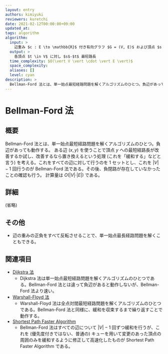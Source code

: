 ```yaml
---
layout: entry
authors: kimiyuki
reviewers: kuretchi
date: 2021-02-12T00:00:00+09:00
updated_at:
tags: algorithm
algorithm:
  input: >
    辺重み $c : E \to \mathbb{R}$ 付き有向グラフ $G = (V, E)$ および頂点 $s \in V$
  output: >
    各頂点 $t \in V$ に対し $s$-$t$ 最短路長
  time_complexity: $O(\vert V \vert \cdot \vert E \vert)$
  space_complexity:
  aliases: []
  level: cyan
description: >
  Bellman-Ford 法とは、単一始点最短経路問題を解くアルゴリズムのひとつ。負辺があっても動作する。計算量は $O(\vert V \vert \cdot \vert E \vert)$ である。
---
```


# Bellman-Ford 法

## 概要

Bellman-Ford 法とは、単一始点最短経路問題を解くアルゴリズムのひとつ。負辺があっても動作する。
ある辺 $(x, y)$ を使うことで頂点 $y$ への最短経路長が改善するか試し、改善するなら置き換えるという処理 (これを「緩和する」などと言う) を考える。これをすべての辺に対して行うのを 1 セットとし、これを $\vert V \vert - 1$ 回行うのが Bellman-Ford 法である。その後、負閉路が存在していなかったことの確認も行う。
計算量は $O(\vert V \vert \cdot \vert E \vert)$ である。

## 詳細

(省略)

## その他

-   辺の重みの正負をすべて反転させることで、単一始点最長経路問題を解くこともできる。

## 関連項目

-   [Dijkstra 法](/dijkstra)
    -   Dijkstra 法は単一始点最短経路問題を解くアルゴリズムのひとつである。Bellman-Ford 法とは違って負辺があると動作しないが、Bellman-Ford 法より速い。
-   [Warshall-Floyd 法](/warshall-floyd)
    -   Warshall-Floyd 法は全点対間最短経路問題を解くアルゴリズムのひとつである。Bellman-Ford 法と同様に、緩和を収束するまで繰り返すことで動作する。
-   [Shortest Path Faster Algorithm](/spfa)
    -   Bellman-Ford 法はすべての辺について $\vert V \vert - 1$ 回ずつ緩和を行うが、これを (優先度付きではない、普通の) キューを用いて変更のあった頂点の周囲のみを緩和するように修正して高速化したものが Shortest Path Faster Algorithm である。
